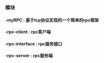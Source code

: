 ### 模块
#### -myRPC : 基于tcp协议实现的一个简单的rpc框架
#### -rpc-client : rpc客户端
#### -rpc-interface : rpc服务接口
#### -rpc-server : rpc服务端
